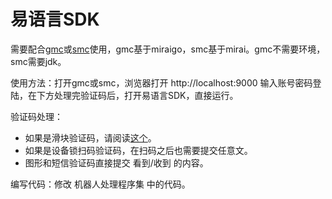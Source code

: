 # 易语言SDK

需要配合[gmc](https://github.com/ProtobufBot/Go-Mirai-Client/releases)或[smc](https://github.com/ProtobufBot/spring-Mirai-Client/releases)使用，gmc基于miraigo，smc基于mirai。gmc不需要环境，smc需要jdk。

使用方法：打开gmc或smc，浏览器打开 http://localhost:9000 输入账号密码登陆，在下方处理完验证码后，打开易语言SDK，直接运行。

验证码处理：
- 如果是滑块验证码，请阅读[这个](https://github.com/ProtobufBot/Go-Mirai-Client)。
- 如果是设备锁扫码验证码，在扫码之后也需要提交任意文。
- 图形和短信验证码直接提交 看到/收到 的内容。

编写代码：修改 机器人处理程序集 中的代码。
